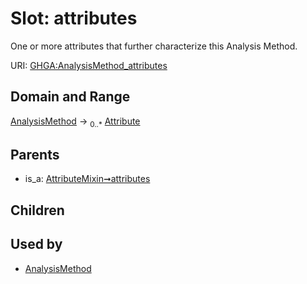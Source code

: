 
# Slot: attributes


One or more attributes that further characterize this Analysis Method.

URI: [GHGA:AnalysisMethod_attributes](https://w3id.org/GHGA/AnalysisMethod_attributes)


## Domain and Range

[AnalysisMethod](AnalysisMethod.md) &#8594;  <sub>0..\*</sub> [Attribute](Attribute.md)

## Parents

 *  is_a: [AttributeMixin➞attributes](AttributeMixin_attributes.md)

## Children


## Used by

 * [AnalysisMethod](AnalysisMethod.md)
